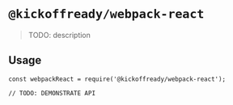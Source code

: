 # `@kickoffready/webpack-react`

> TODO: description

## Usage

```
const webpackReact = require('@kickoffready/webpack-react');

// TODO: DEMONSTRATE API
```
